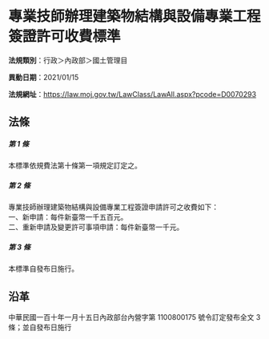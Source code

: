 # 專業技師辦理建築物結構與設備專業工程簽證許可收費標準



**法規類別**：行政＞內政部＞國土管理目

**異動日期**：2021/01/15  

**法規網址**：https://law.moj.gov.tw/LawClass/LawAll.aspx?pcode=D0070293



## 法條
##### 第 1 條
本標準依規費法第十條第一項規定訂定之。

##### 第 2 條
專業技師辦理建築物結構與設備專業工程簽證申請許可之收費如下：  
一、新申請：每件新臺幣一千五百元。  
二、重新申請及變更許可事項申請：每件新臺幣一千元。

##### 第 3 條
本標準自發布日施行。

## 沿革
中華民國一百十年一月十五日內政部台內營字第 1100800175 號令訂定發布全文 3  條；並自發布日施行
